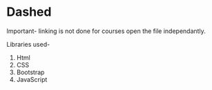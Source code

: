 # Dashed

Important- 
linking is not done for courses open the file independantly.

Libraries used- 
1. Html
2. CSS
3. Bootstrap
4. JavaScript
